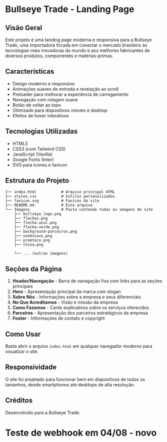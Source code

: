 # Bullseye Trade - Landing Page

## Visão Geral

Este projeto é uma landing page moderna e responsiva para a Bullseye Trade, uma importadora focada em conectar o mercado brasileiro às tecnologias mais inovadoras do mundo e aos melhores fabricantes de diversos produtos, componentes e matérias-primas.

## Características

- Design moderno e responsivo
- Animações suaves de entrada e revelação ao scroll
- Preloader para melhorar a experiência de carregamento
- Navegação com rolagem suave
- Botão de voltar ao topo
- Otimizado para dispositivos móveis e desktop
- Efeitos de hover interativos

## Tecnologias Utilizadas

- HTML5
- CSS3 (com Tailwind CSS)
- JavaScript (Vanilla)
- Google Fonts (Inter)
- SVG para ícones e favicon

## Estrutura do Projeto

```
├── index.html           # Arquivo principal HTML
├── styles.css           # Estilos personalizados
├── favicon.svg          # Favicon do site
├── README.md            # Este arquivo
└── Imagens              # Pasta contendo todas as imagens do site
    ├── bullseye_logo.png
    ├── flechas.png
    ├── flecha-azul.png
    ├── flecha-verde.png
    ├── background-parceiros.png
    ├── unobvious.png
    ├── premteco.png
    ├── china.png
    
    └── ... (outras imagens)
```

## Seções da Página

1. **Header/Navegação** - Barra de navegação fixa com links para as seções principais
2. **Hero** - Apresentação principal da marca com slogan
3. **Sobre Nós** - Informações sobre a empresa e seus diferenciais
4. **No Que Acreditamos** - Visão e missão da empresa
5. **Como Fazemos** - Cards explicativos sobre os serviços oferecidos
6. **Parceiros** - Apresentação dos parceiros estratégicos da empresa
7. **Footer** - Informações de contato e copyright

## Como Usar

Basta abrir o arquivo `index.html` em qualquer navegador moderno para visualizar o site.

## Responsividade

O site foi projetado para funcionar bem em dispositivos de todos os tamanhos, desde smartphones até desktops de alta resolução.

## Créditos

Desenvolvido para a Bullseye Trade.

# Teste de webhook em 04/08 - novo
